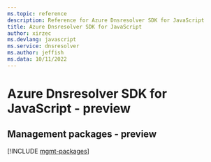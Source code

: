 ```yaml
---
ms.topic: reference
description: Reference for Azure Dnsresolver SDK for JavaScript
title: Azure Dnsresolver SDK for JavaScript
author: xirzec
ms.devlang: javascript
ms.service: dnsresolver
ms.author: jeffish
ms.data: 10/11/2022
---
```

# Azure Dnsresolver SDK for JavaScript - preview

## Management packages - preview
[!INCLUDE [mgmt-packages](dnsresolver-mgmt-index.md)]